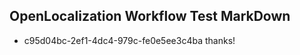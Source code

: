 ## OpenLocalization Workflow Test MarkDown
* c95d04bc-2ef1-4dc4-979c-fe0e5ee3c4ba 
thanks!<!--HONumber=Mar16_HO2-->
